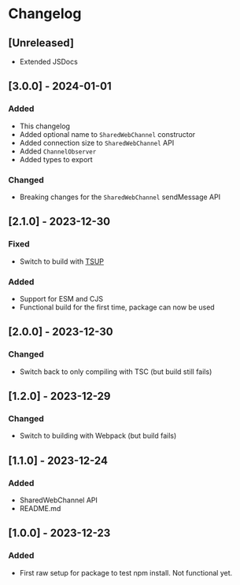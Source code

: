# Changelog

## [Unreleased]

-   Extended JSDocs

## [3.0.0] - 2024-01-01

### Added

-   This changelog
-   Added optional name to `SharedWebChannel` constructor
-   Added connection size to `SharedWebChannel` API
-   Added `ChannelObserver`
-   Added types to export

### Changed

-   Breaking changes for the `SharedWebChannel` sendMessage API

## [2.1.0] - 2023-12-30

### Fixed

-   Switch to build with [TSUP](https://tsup.egoist.dev/)

### Added

-   Support for ESM and CJS
-   Functional build for the first time, package can now be used

## [2.0.0] - 2023-12-30

### Changed

-   Switch back to only compiling with TSC (but build still fails)

## [1.2.0] - 2023-12-29

### Changed

-   Switch to building with Webpack (but build fails)

## [1.1.0] - 2023-12-24

### Added

-   SharedWebChannel API
-   README.md

## [1.0.0] - 2023-12-23

### Added

-   First raw setup for package to test npm install. Not functional yet.
